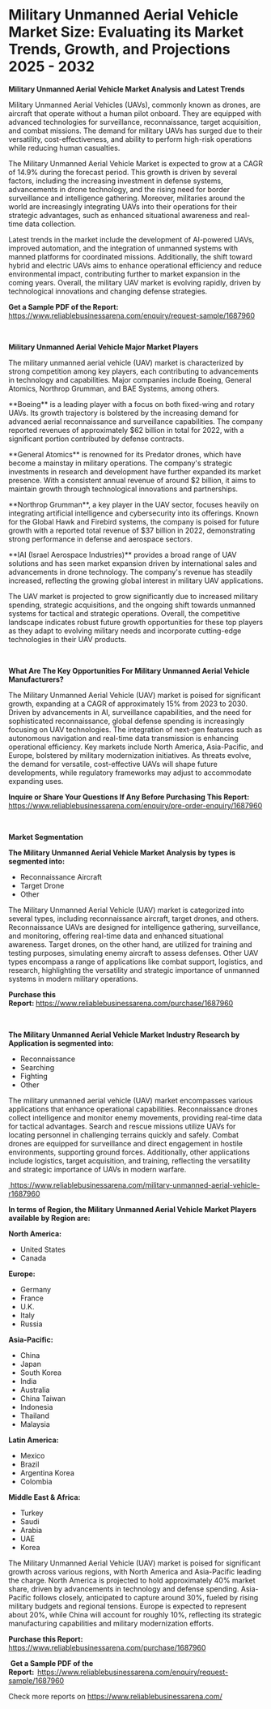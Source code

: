 <p><h1>Military Unmanned Aerial Vehicle Market Size: Evaluating its Market Trends, Growth, and Projections 2025 - 2032</h1></p><p><strong>Military Unmanned Aerial Vehicle Market Analysis and Latest Trends</strong></p>
<p><p>Military Unmanned Aerial Vehicles (UAVs), commonly known as drones, are aircraft that operate without a human pilot onboard. They are equipped with advanced technologies for surveillance, reconnaissance, target acquisition, and combat missions. The demand for military UAVs has surged due to their versatility, cost-effectiveness, and ability to perform high-risk operations while reducing human casualties.</p><p>The Military Unmanned Aerial Vehicle Market is expected to grow at a CAGR of 14.9% during the forecast period. This growth is driven by several factors, including the increasing investment in defense systems, advancements in drone technology, and the rising need for border surveillance and intelligence gathering. Moreover, militaries around the world are increasingly integrating UAVs into their operations for their strategic advantages, such as enhanced situational awareness and real-time data collection.</p><p>Latest trends in the market include the development of AI-powered UAVs, improved automation, and the integration of unmanned systems with manned platforms for coordinated missions. Additionally, the shift toward hybrid and electric UAVs aims to enhance operational efficiency and reduce environmental impact, contributing further to market expansion in the coming years. Overall, the military UAV market is evolving rapidly, driven by technological innovations and changing defense strategies.</p></p>
<p><strong>Get a Sample PDF of the Report:&nbsp;</strong> <a href="https://www.reliablebusinessarena.com/enquiry/request-sample/1687960?utm_campaign=2610&utm_medium=2&utm_source=Github&utm_content=ia&utm_term=22022025&utm_id=military-unmanned-aerial-vehicle">https://www.reliablebusinessarena.com/enquiry/request-sample/1687960</a></p>
<p>&nbsp;</p>
<p><strong>Military Unmanned Aerial Vehicle Major Market Players</strong></p>
<p><p>The military unmanned aerial vehicle (UAV) market is characterized by strong competition among key players, each contributing to advancements in technology and capabilities. Major companies include Boeing, General Atomics, Northrop Grumman, and BAE Systems, among others.</p><p>**Boeing** is a leading player with a focus on both fixed-wing and rotary UAVs. Its growth trajectory is bolstered by the increasing demand for advanced aerial reconnaissance and surveillance capabilities. The company reported revenues of approximately $62 billion in total for 2022, with a significant portion contributed by defense contracts.</p><p>**General Atomics** is renowned for its Predator drones, which have become a mainstay in military operations. The company's strategic investments in research and development have further expanded its market presence. With a consistent annual revenue of around $2 billion, it aims to maintain growth through technological innovations and partnerships.</p><p>**Northrop Grumman**, a key player in the UAV sector, focuses heavily on integrating artificial intelligence and cybersecurity into its offerings. Known for the Global Hawk and Firebird systems, the company is poised for future growth with a reported total revenue of $37 billion in 2022, demonstrating strong performance in defense and aerospace sectors.</p><p>**IAI (Israel Aerospace Industries)** provides a broad range of UAV solutions and has seen market expansion driven by international sales and advancements in drone technology. The company's revenue has steadily increased, reflecting the growing global interest in military UAV applications.</p><p>The UAV market is projected to grow significantly due to increased military spending, strategic acquisitions, and the ongoing shift towards unmanned systems for tactical and strategic operations. Overall, the competitive landscape indicates robust future growth opportunities for these top players as they adapt to evolving military needs and incorporate cutting-edge technologies in their UAV products.</p></p>
<p>&nbsp;</p>
<p><strong>What Are The Key Opportunities For Military Unmanned Aerial Vehicle Manufacturers?</strong></p>
<p><p>The Military Unmanned Aerial Vehicle (UAV) market is poised for significant growth, expanding at a CAGR of approximately 15% from 2023 to 2030. Driven by advancements in AI, surveillance capabilities, and the need for sophisticated reconnaissance, global defense spending is increasingly focusing on UAV technologies. The integration of next-gen features such as autonomous navigation and real-time data transmission is enhancing operational efficiency. Key markets include North America, Asia-Pacific, and Europe, bolstered by military modernization initiatives. As threats evolve, the demand for versatile, cost-effective UAVs will shape future developments, while regulatory frameworks may adjust to accommodate expanding uses.</p></p>
<p><strong>Inquire or Share Your Questions If Any Before Purchasing This Report:</strong> <a href="https://www.reliablebusinessarena.com/enquiry/pre-order-enquiry/1687960?utm_campaign=2610&utm_medium=2&utm_source=Github&utm_content=ia&utm_term=22022025&utm_id=military-unmanned-aerial-vehicle">https://www.reliablebusinessarena.com/enquiry/pre-order-enquiry/1687960</a></p>
<p>&nbsp;</p>
<p><strong>Market Segmentation</strong></p>
<p><strong>The Military Unmanned Aerial Vehicle Market Analysis by types is segmented into:</strong></p>
<p><ul><li>Reconnaissance Aircraft</li><li>Target Drone</li><li>Other</li></ul></p>
<p><p>The Military Unmanned Aerial Vehicle (UAV) market is categorized into several types, including reconnaissance aircraft, target drones, and others. Reconnaissance UAVs are designed for intelligence gathering, surveillance, and monitoring, offering real-time data and enhanced situational awareness. Target drones, on the other hand, are utilized for training and testing purposes, simulating enemy aircraft to assess defenses. Other UAV types encompass a range of applications like combat support, logistics, and research, highlighting the versatility and strategic importance of unmanned systems in modern military operations.</p></p>
<p><strong>Purchase this Report:&nbsp;</strong><a href="https://www.reliablebusinessarena.com/purchase/1687960?utm_campaign=2610&utm_medium=2&utm_source=Github&utm_content=ia&utm_term=22022025&utm_id=military-unmanned-aerial-vehicle">https://www.reliablebusinessarena.com/purchase/1687960</a></p>
<p>&nbsp;</p>
<p><strong>The Military Unmanned Aerial Vehicle Market Industry Research by Application is segmented into:</strong></p>
<p><ul><li>Reconnaissance</li><li>Searching</li><li>Fighting</li><li>Other</li></ul></p>
<p><p>The military unmanned aerial vehicle (UAV) market encompasses various applications that enhance operational capabilities. Reconnaissance drones collect intelligence and monitor enemy movements, providing real-time data for tactical advantages. Search and rescue missions utilize UAVs for locating personnel in challenging terrains quickly and safely. Combat drones are equipped for surveillance and direct engagement in hostile environments, supporting ground forces. Additionally, other applications include logistics, target acquisition, and training, reflecting the versatility and strategic importance of UAVs in modern warfare.</p></p>
<p><a href="https://www.reliablebusinessarena.com/military-unmanned-aerial-vehicle-r1687960?utm_campaign=2610&utm_medium=2&utm_source=Github&utm_content=ia&utm_term=22022025&utm_id=military-unmanned-aerial-vehicle">&nbsp;https://www.reliablebusinessarena.com/military-unmanned-aerial-vehicle-r1687960</a></p>
<p><strong>In terms of Region, the Military Unmanned Aerial Vehicle Market Players available by Region are:</strong></p>
<p>
    <p> <strong> North America: </strong>
        <ul>
            <li>United States</li>
            <li>Canada</li>
        </ul>
        </p> 
    <p> <strong> Europe: </strong>
        <ul>
            <li>Germany</li>
            <li>France</li>
            <li>U.K.</li>
            <li>Italy</li>
            <li>Russia</li>
        </ul>
        </p> 
    <p> <strong> Asia-Pacific: </strong>
        <ul>
            <li>China</li>
            <li>Japan</li>
            <li>South Korea</li>
            <li>India</li>
            <li>Australia</li>
            <li>China Taiwan</li>
            <li>Indonesia</li>
            <li>Thailand</li>
            <li>Malaysia</li>
        </ul>
        </p> 
    <p> <strong> Latin America: </strong>
        <ul>
            <li>Mexico</li>
            <li>Brazil</li>
            <li>Argentina Korea</li>
            <li>Colombia</li>
        </ul>
        </p> 
    <p> <strong> Middle East & Africa: </strong>
        <ul>
            <li>Turkey</li>
            <li>Saudi</li>
            <li>Arabia</li>
            <li>UAE</li>
            <li>Korea</li>
        </ul>
    </p>
    </p>
<p><p>The Military Unmanned Aerial Vehicle (UAV) market is poised for significant growth across various regions, with North America and Asia-Pacific leading the charge. North America is projected to hold approximately 40% market share, driven by advancements in technology and defense spending. Asia-Pacific follows closely, anticipated to capture around 30%, fueled by rising military budgets and regional tensions. Europe is expected to represent about 20%, while China will account for roughly 10%, reflecting its strategic manufacturing capabilities and military modernization efforts.</p></p>
<p><strong>Purchase this Report: </strong><a href="https://www.reliablebusinessarena.com/purchase/1687960?utm_campaign=2610&utm_medium=2&utm_source=Github&utm_content=ia&utm_term=22022025&utm_id=military-unmanned-aerial-vehicle">https://www.reliablebusinessarena.com/purchase/1687960</a></p>
<p>&nbsp;<strong>Get a Sample PDF of the Report:&nbsp;&nbsp;</strong><a href="https://www.reliablebusinessarena.com/enquiry/request-sample/1687960?utm_campaign=2610&utm_medium=2&utm_source=Github&utm_content=ia&utm_term=22022025&utm_id=military-unmanned-aerial-vehicle">https://www.reliablebusinessarena.com/enquiry/request-sample/1687960</a></p>
<p><strong></strong></p>
<p>Check more reports on <a href="https://www.reliablebusinessarena.com/?utm_campaign=2610&utm_medium=2&utm_source=Github&utm_content=ia&utm_term=22022025&utm_id=military-unmanned-aerial-vehicle">https://www.reliablebusinessarena.com/</a></p>